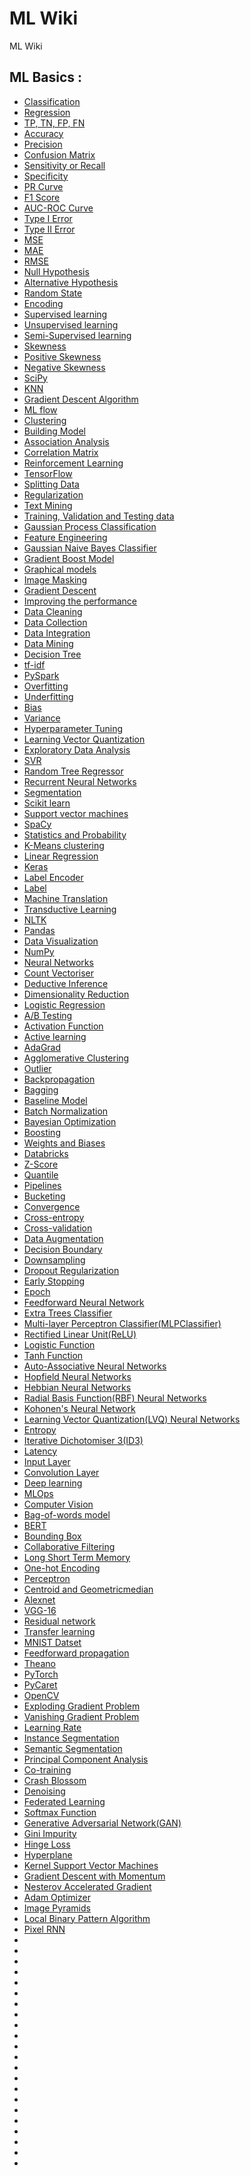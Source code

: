 # ML Wiki

ML Wiki

## ML Basics :

- [Classification](classification.md)
- [Regression](regression.md)
- [TP, TN, FP, FN](possible-outcomes-clf.md)
- [Accuracy](accuracy.md)
- [Precision](precision.md)
- [Confusion Matrix ](confusion-matrix.md)
- [Sensitivity or Recall](sensitivity.md)
- [Specificity](specificity.md)
- [PR Curve](pr-curve.md)
- [F1 Score](f1-score.md)
- [AUC-ROC Curve](auc-roc.md)
- [Type I Error](type1-error.md)
- [Type II Error](type2-error.md)
- [MSE](mse.md)
- [MAE](mae.md)
- [RMSE](rmse.md)
- [Null Hypothesis](null-hypothesis.md)
- [Alternative Hypothesis](alternative-hypothesis.md)
- [Random State](random-state.md)
- [Encoding](encoding.md)
- [Supervised learning](supervised-learning.md)
- [Unsupervised learning](unsupervised-learning.md)
- [Semi-Supervised learning](semi-supervised-learning.md)
- [Skewness](skewness.md)
- [Positive Skewness](positive-skewness.md)
- [Negative Skewness](negative-skewness.md)
- [SciPy](scipy.md)
- [KNN](knn.md)
- [Gradient Descent Algorithm](gradient-descent-algorithm.md)
- [ML flow](ml-flow.md)
- [Clustering](clustering.md)
- [Building Model](building-model.md)
- [Association Analysis](association-analysis.md)
- [Correlation Matrix](correlation-matrix.md)
- [Reinforcement Learning](reinforcement-learning.md)
- [TensorFlow](tensorflow.md)
- [Splitting Data](splitting-data.md)
- [Regularization](regularization.md)
- [Text Mining](text-mining.md)
- [Training, Validation and Testing data](train-test-data.md)
- [Gaussian Process Classification](gaussian-process-classifier.md)
- [Feature Engineering](feature-engineering.md)
- [Gaussian Naive Bayes Classifier](gaussian-naive-bayes-classifier.md)
- [Gradient Boost Model](gradient-boost-model.md)
- [Graphical models](graphical-model.md)
- [Image Masking](image-masking.md)
- [Gradient Descent](gradient-descent.md)
- [Improving the performance](improving-the-performance.md)
- [Data Cleaning](data-cleaning.md)
- [Data Collection](data-collection.md)
- [Data Integration](data-integration.md)
- [Data Mining](data-mining.md)
- [Decision Tree](decision-tree.md)
- [tf-idf](tf-idf.md)
- [PySpark](pyspark.md)
- [Overfitting](overfitting.md)
- [Underfitting](underfitting.md)
- [Bias](bias.md)
- [Variance](variance.md)
- [Hyperparameter Tuning](tuning.md)
- [Learning Vector Quantization](learning-vector-quantization.md)
- [Exploratory Data Analysis](exploratory-data-analysis.md)
- [SVR](SVR.md)
- [Random Tree Regressor](random-forest-regressor.md)
- [Recurrent Neural Networks](recurrent-neural-networks.md)
- [Segmentation](segmentation.md)
- [Scikit learn](scikit-learn.md)
- [Support vector machines](SVM.md)
- [SpaCy](SpaCy.md)
- [Statistics and Probability](statistics-and-Probability.md)
- [K-Means clustering](k-means.md)
- [Linear Regression](linear-regression.md)
- [Keras](keras.md)
- [Label Encoder](label-encoder.md)
- [Label](label.md)
- [Machine Translation](machine-translation.md)
- [Transductive Learning](transductive-learning.md)
- [NLTK](nltk.md)
- [Pandas](pandas.md)
- [Data Visualization](data-visualization.md)
- [NumPy](numpy.md)
- [Neural Networks](neural-networks.md)
- [Count Vectoriser](countvectoriser.md)
- [Deductive Inference](deductive-inference.md)
- [Dimensionality Reduction](dimensionality-reduction.md)
- [Logistic Regression](logistic-regression.md)
- [A/B Testing](ab-testing.md)
- [Activation Function](activation-function.md)
- [Active learning](active-learning.md)
- [AdaGrad](adagrad.md)
- [Agglomerative Clustering](agglomerative-clustering.md)
- [Outlier](outlier.md)
- [Backpropagation](backpropagation.md)
- [Bagging](bagging.md)
- [Baseline Model](baseline-model.md)
- [Batch Normalization](batch-normalization.md)
- [Bayesian Optimization](bayesian-optimization.md)
- [Boosting](boosting.md)
- [Weights and Biases](weights-and-biases.md)
- [Databricks](databricks.md)
- [Z-Score](Z-score.md)
- [Quantile](quantile.md)
- [Pipelines](pipelines.md)
- [Bucketing](bucketing.md)
- [Convergence](convergence.md)
- [Cross-entropy](cross-entropy.md)
- [Cross-validation](cross-validation.md)
- [Data Augmentation](data-augmentation.md)
- [Decision Boundary](decision-boundary.md)
- [Downsampling](downsampling.md)
- [Dropout Regularization](dropout-regularization.md)
- [Early Stopping](early-stopping.md)
- [Epoch](epoch.md)
- [Feedforward Neural Network](feedforward-neural-network.md)
- [Extra Trees Classifier](extra-trees-classifier.md)
- [Multi-layer Perceptron Classifier(MLPClassifier)](mlp-classifier.md)
- [Rectified Linear Unit(ReLU)](relu.md)
- [Logistic Function](logistic-function.md)
- [Tanh Function](tanh-function.md)
- [Auto-Associative Neural Networks](auto-associative-neural-networks.md)
- [Hopfield Neural Networks](hopfield-neural-networks.md)
- [Hebbian Neural Networks](hebbian-neural-networks.md)
- [Radial Basis Function(RBF) Neural Networks](rbf-neural-networks.md)
- [Kohonen's Neural Network](kohonen-neural-network.md)
- [Learning Vector Quantization(LVQ) Neural Networks](lvq-neural-networks.md)
- [Entropy](entropy.md)
- [Iterative Dichotomiser 3(ID3)](id3.md)
- [Latency](latency.md)
- [Input Layer](input-layer.md)
- [Convolution Layer](convolution-layer.md)
- [Deep learning](deep-learning.md)
- [MLOps](mlops.md)
- [Computer Vision](computer-vision.md)
- [Bag-of-words model](bag-of-words.md)
- [BERT](bert.md)
- [Bounding Box](bounding-box.md)
- [Collaborative Filtering](collaborative-filtering.md)
- [Long Short Term Memory](lstm.md)
- [One-hot Encoding](one-hot-encoding.md)
- [Perceptron](perceptron.md)
- [Centroid and Geometricmedian](centroid-and-geometricmedian.md)
- [Alexnet](alexnet.md)
- [VGG-16](VGG-16.md)
- [Residual network](residual-networks.md)
- [Transfer learning](transfer-learning.md)
- [MNIST Datset](mnist.md)
- [Feedforward propagation](feedforward-propagation.md)
- [Theano](theano.md)
- [PyTorch](pytorch.md)
- [PyCaret](pycaret.md)
- [OpenCV](opencv.md)
- [Exploding Gradient Problem](exploding-gradient.md)
- [Vanishing Gradient Problem](vanishing-gradient.md)
- [Learning Rate](learning-rate.md)
- [Instance Segmentation](instance-segmentation.md)
- [Semantic Segmentation](semantic-segmentation.md)
- [Principal Component Analysis](principal-component-analysis.md)
- [Co-training](co-training.md)
- [Crash Blossom](crash-blossom.md)
- [Denoising](denoising.md)
- [Federated Learning](federated-learning.md)
- [Softmax Function](softmax.md)
- [Generative Adversarial Network(GAN)](generative-adversarial-network.md)
- [Gini Impurity](gini-impurity.md)
- [Hinge Loss](hinge-loss.md)
- [Hyperplane](hyperplane.md)
- [Kernel Support Vector Machines](kernel-support-vector-machines.md)
- [Gradient Descent with Momentum](gradient-descent-momentum.md)
- [Nesterov Accelerated Gradient](nesterov-accelerated-gradient.md)
- [Adam Optimizer](adam-optimizer.md)
- [Image Pyramids](image-pyramids.md)
- [Local Binary Pattern Algorithm](local-binary-pattern.md)
- [Pixel RNN](pixel-rnn.md)
- []()
- []()
- []()
- []()
- []()
- []()
- []()
- []()
- []()
- []()
- []()
- []()
- []()
- []()
- []()
- []()
- []()
- []()
- []()
- []()
- []()
- []()
